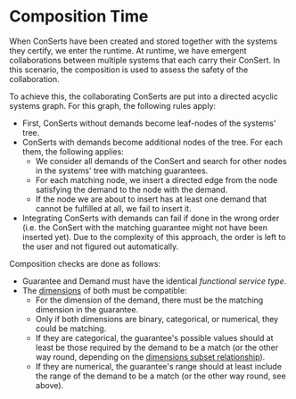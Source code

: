 <!--
SPDX-FileCopyrightText: 2022 Andreas Schmidt <andreas.schmidt@iese.fraunhofer.de>

SPDX-License-Identifier: CC-BY-SA-4.0
-->

# Composition Time

When ConSerts have been created and stored together with the systems they certify, we enter the runtime.
At runtime, we have emergent collaborations between multiple systems that each carry their ConSert.
In this scenario, the composition is used to assess the safety of the collaboration.

To achieve this, the collaborating ConSerts are put into a directed acyclic systems graph.
For this graph, the following rules apply:

* First, ConSerts without demands become leaf-nodes of the systems' tree.
* ConSerts with demands become additional nodes of the tree. For each them, the following applies:
  * We consider all demands of the ConSert and search for other nodes in the systems' tree with matching guarantees.
  * For each matching node, we insert a directed edge from the node satisfying the demand to the node with the demand.
  * If the node we are about to insert has at least one demand that cannot be fulfilled at all, we fail to insert it.
* Integrating ConSerts with demands can fail if done in the wrong order (i.e. the ConSert with the matching guarantee might not have been inserted yet). Due to the complexity of this approach, the order is left to the user and not figured out automatically.

Composition checks are done as follows:

* Guarantee and Demand must have the identical *functional service type*.
* The [dimensions](../conserts/dimensions.md) of both must be compatible:
  * For the dimension of the demand, there must be the matching dimension in the guarantee.
  * Only if both dimensions are binary, categorical, or numerical, they could be matching.
  * If they are categorical, the guarantee's possible values should at least be those required by the demand to be a match (or the other way round, depending on the [dimensions subset relationship](../conserts/dimensions.md)).
  * If they are numerical, the guarantee's range should at least include the range of the demand to be a match (or the other way round, see above).
